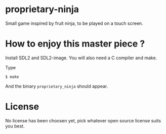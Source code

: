 
# proprietary-ninja

Small game inspired by fruit ninja, to be played on a touch screen.

# How to enjoy this master piece ?

Install SDL2 and SDL2-image.
You will also need a C compiler and make.

Type

```
$ make
```

And the binary `proprietary_ninja` should appear.

# License

No license has been choosen yet, pick whatever open source license suits you best.

